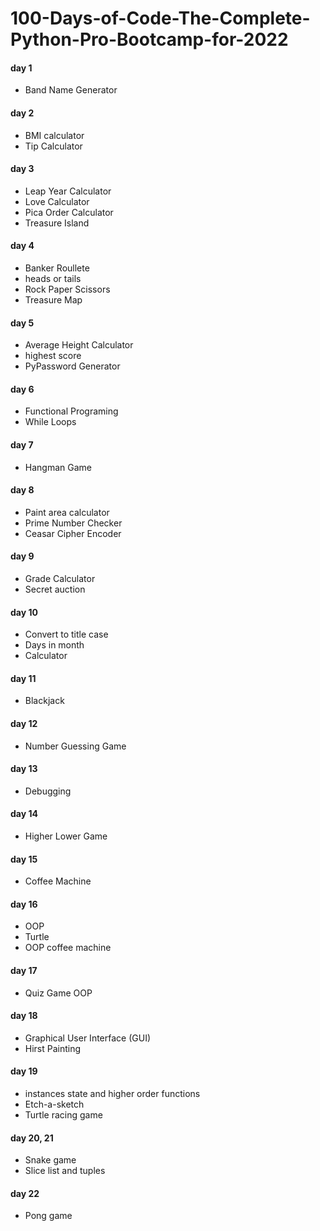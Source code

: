 # 100-Days-of-Code-The-Complete-Python-Pro-Bootcamp-for-2022

#### day 1 
- Band Name Generator
#### day 2
- BMI calculator
- Tip Calculator
#### day 3
- Leap Year Calculator
- Love Calculator
- Pica Order Calculator
- Treasure Island
#### day 4
- Banker Roullete
- heads or tails
- Rock Paper Scissors
- Treasure Map
#### day 5
- Average Height Calculator
- highest score
- PyPassword Generator
#### day 6
- Functional Programing
- While Loops
#### day 7
- Hangman Game
#### day 8
- Paint area calculator
- Prime Number Checker
- Ceasar Cipher Encoder
#### day 9
- Grade Calculator
- Secret auction
#### day 10
- Convert to title case
- Days in month
- Calculator
#### day 11
- Blackjack
#### day 12
- Number Guessing Game
#### day 13
- Debugging
#### day 14
- Higher Lower Game
#### day 15
- Coffee Machine
#### day 16
- OOP
- Turtle
- OOP coffee machine
#### day 17
- Quiz Game OOP
#### day 18
- Graphical User Interface (GUI)
- Hirst Painting
#### day 19
- instances state and higher order functions
- Etch-a-sketch
- Turtle racing game
#### day 20, 21
- Snake game
- Slice list and tuples
#### day 22
- Pong game
